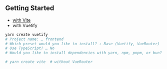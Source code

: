## Getting Started

* [with Vite](https://ko.vitejs.dev/guide/#scaffolding-your-first-vite-project)
* with Vuetify

```bash
yarn create vuetify
# Project name: … frontend
# Which preset would you like to install? › Base (Vuetify, VueRouter)
# Use TypeScript? … No
# Would you like to install dependencies with yarn, npm, pnpm, or bun? › yarn

# yarn create vite  # without VueRouter
```
